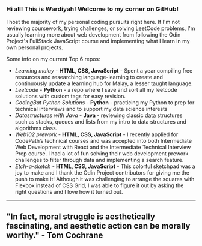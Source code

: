 ### Hi all! This is Wardiyah! Welcome to my corner on GitHub!

I host the majority of my personal coding pursuits right here. If I'm not reviewing coursework, trying challenges, or solving LeetCode problems, I'm usually learning more about web development from following the Odin Project's FullStack JavaScript course and implementing what I learn in my own personal projects.

Some info on my current Top 6 repos:
- _Learning malay_ - **HTML, CSS, JavaScript** - Spent a year compiling free resources and researching language-learning to create and continuously update a learning hub for Malay, a lesser taught language.
- _Leetcode_ - **Python** - a repo where I save and sort all my leetcode solutions with custom tags for easy revision.
- _CodingBat Python Solutions_ - **Python** - practicing my Python to prep for technical interviews and to support my data science interests
- _Datastructures with Java_ - **Java** - reviewing classic data structures such as stacks, queues and lists from my intro to data structures and algorithms class.
- _Web102 prework_ - **HTML, CSS, JavaScript** - I recently applied for CodePath’s technical courses and was accepted into both Intermediate Web Development with React and the Intermediate Technical Interview Prep course. I had a lot of fun solving their web development prework challenges to filter through data and implementing a search feature.
- _Etch-a-sketch_ - **HTML, CSS, JavaScript** - This colorful sketchpad was a joy to make and I thank the Odin Project contributors for giving me the push to make it! Although it was challenging to arrange the squares with Flexbox instead of CSS Grid, I was able to figure it out by asking the right questions and I love how it turned out.

-------------------
## "In fact, moral struggle is aesthetically fascinating, and aesthetic action can be morally worthy." - Tom Cochrane
